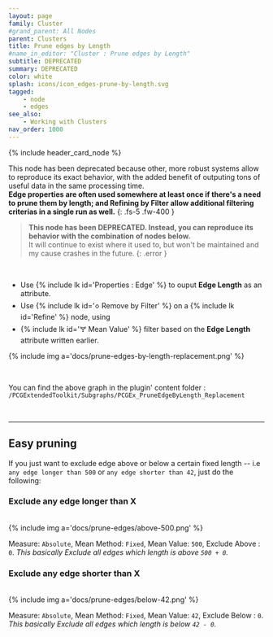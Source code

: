```yaml
---
layout: page
family: Cluster
#grand_parent: All Nodes
parent: Clusters
title: Prune edges by Length
#name_in_editor: "Cluster : Prune edges by Length"
subtitle: DEPRECATED
summary: DEPRECATED
color: white
splash: icons/icon_edges-prune-by-length.svg
tagged:
    - node
    - edges
see_also:
    - Working with Clusters
nav_order: 1000
---
```


{% include header_card_node %}

This node has been deprecated because other, more robust systems allow to reproduce its exact behavior, with the added benefit of outputing tons of useful data in the same processing time.  
**Edge properties are often used somewhere at least once if there's a need to prune them by length; and Refining by Filter allow additional filtering criterias in a single run as well.**
{: .fs-5 .fw-400 } 

> **This node has been DEPRECATED. Instead, you can reproduce its behavior with the combination of nodes below.**  
> It will continue to exist where it used to, but won't be maintained and my cause crashes in the future.
{: .error }

<br>

- Use {% include lk id='Properties : Edge' %} to ouput **Edge Length** as an attribute.
- Use {% include lk id='🝔 Remove by Filter' %} on a {% include lk id='Refine' %} node, using
- {% include lk id='🝖 Mean Value' %} filter based on the **Edge Length** attribute written earlier.

{% include img a='docs/prune-edges-by-length-replacement.png' %}

<br>

You can find the above graph in the plugin' content folder : `/PCGExtendedToolkit/Subgraphs/PCGEx_PruneEdgeByLength_Replacement`

<br>

---
## Easy pruning
If you just want to exclude edge above or below a certain fixed length -- i.e `any edge longer than 500` or `any edge shorter than 42`, just do the following:

### Exclude any edge longer than X
<br>
{% include img a='docs/prune-edges/above-500.png' %} 
<br>

Measure: `Absolute`, Mean Method: `Fixed`, Mean Value: `500`, Exclude Above : `0`.
*This basically Exclude all edges which length is above `500 + 0`.*

### Exclude any edge shorter than X
<br>
{% include img a='docs/prune-edges/below-42.png' %}
<br>

Measure: `Absolute`, Mean Method: `Fixed`, Mean Value: `42`, Exclude Below : `0`.
*This basically Exclude all edges which length is below `42 - 0`.*
